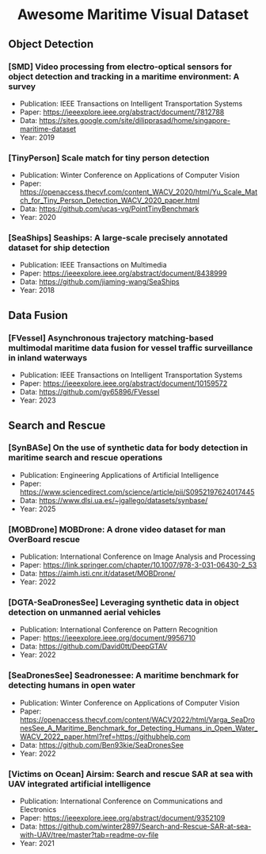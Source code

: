  # <p align=center> Awesome Maritime Visual Dataset</p>

## Object Detection

### [SMD] Video processing from electro-optical sensors for object detection and tracking in a maritime environment: A survey
- Publication:  IEEE Transactions on Intelligent Transportation Systems
- Paper: https://ieeexplore.ieee.org/abstract/document/7812788
- Data: https://sites.google.com/site/dilipprasad/home/singapore-maritime-dataset
- Year: 2019

### [TinyPerson] Scale match for tiny person detection
- Publication: Winter Conference on Applications of Computer Vision
- Paper: https://openaccess.thecvf.com/content_WACV_2020/html/Yu_Scale_Match_for_Tiny_Person_Detection_WACV_2020_paper.html
- Data: https://github.com/ucas-vg/PointTinyBenchmark
- Year: 2020

### [SeaShips] Seaships: A large-scale precisely annotated dataset for ship detection
- Publication: IEEE Transactions on Multimedia
- Paper: https://ieeexplore.ieee.org/abstract/document/8438999
- Data: https://github.com/jiaming-wang/SeaShips
- Year: 2018

## Data Fusion

### [FVessel] Asynchronous trajectory matching-based multimodal maritime data fusion for vessel traffic surveillance in inland waterways
- Publication: IEEE Transactions on Intelligent Transportation Systems
- Paper: https://ieeexplore.ieee.org/abstract/document/10159572
- Data: https://github.com/gy65896/FVessel
- Year: 2023

## Search and Rescue

### [SynBASe] On the use of synthetic data for body detection in maritime search and rescue operations
- Publication: Engineering Applications of Artificial Intelligence
- Paper: https://www.sciencedirect.com/science/article/pii/S0952197624017445
- Data: https://www.dlsi.ua.es/~jgallego/datasets/synbase/
- Year: 2025

### [MOBDrone] MOBDrone: A drone video dataset for man OverBoard rescue
- Publication: International Conference on Image Analysis and Processing
- Paper: https://link.springer.com/chapter/10.1007/978-3-031-06430-2_53
- Data: https://aimh.isti.cnr.it/dataset/MOBDrone/
- Year: 2022

### [DGTA-SeaDronesSee] Leveraging synthetic data in object detection on unmanned aerial vehicles
- Publication: International Conference on Pattern Recognition
- Paper: https://ieeexplore.ieee.org/document/9956710
- Data: https://github.com/David0tt/DeepGTAV
- Year: 2022

### [SeaDronesSee] Seadronessee: A maritime benchmark for detecting humans in open water
- Publication: Winter Conference on Applications of Computer Vision
- Paper: https://openaccess.thecvf.com/content/WACV2022/html/Varga_SeaDronesSee_A_Maritime_Benchmark_for_Detecting_Humans_in_Open_Water_WACV_2022_paper.html?ref=https://githubhelp.com
- Data: https://github.com/Ben93kie/SeaDronesSee
- Year: 2022

### [Victims on Ocean] Airsim: Search and rescue SAR at sea with UAV integrated artificial intelligence
- Publication: International Conference on Communications and Electronics
- Paper: https://ieeexplore.ieee.org/abstract/document/9352109
- Data: https://github.com/winter2897/Search-and-Rescue-SAR-at-sea-with-UAV/tree/master?tab=readme-ov-file
- Year: 2021
